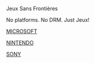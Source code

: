 Jeux Sans Frontières

No platforms. No DRM. Just Jeux!

[MICROSOFT](#MICROSOFT.md)

[NINTENDO](#NINTENDO.md)

[SONY](#SONY.md)
